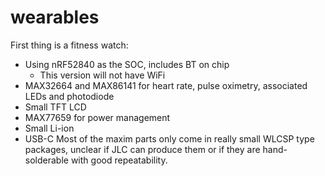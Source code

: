 # wearables
First thing is a fitness watch:
* Using nRF52840 as the SOC, includes BT on chip
    * This version will not have WiFi
* MAX32664 and MAX86141 for heart rate, pulse oximetry, associated LEDs and photodiode
* Small TFT LCD
* MAX77659 for power management
* Small Li-ion
* USB-C
Most of the maxim parts only come in really small WLCSP type packages, unclear if JLC can produce them or if they are hand-solderable with good repeatability.
